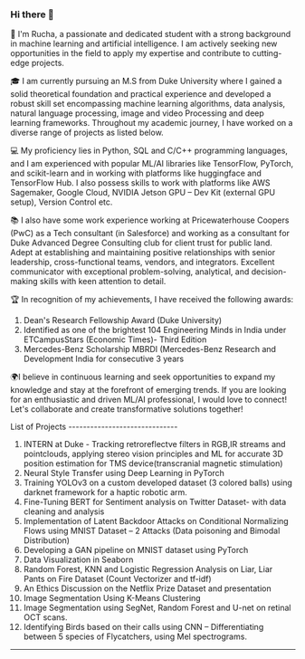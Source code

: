 ### Hi there 👋

👋 I'm Rucha, a passionate and dedicated student with a strong background in machine learning and artificial intelligence. I am actively seeking new opportunities in the field to apply my expertise and contribute to cutting-edge projects.

🎓 I am currently pursuing an M.S from Duke University where I gained a solid theoretical foundation and practical experience and developed a robust skill set encompassing machine learning algorithms, data analysis, natural language processing, image and video Processing and deep learning frameworks. Throughout my academic journey, I have worked on a diverse range of projects as listed below.

💻 My proficiency lies in Python, SQL and C/C++ programming languages, and I am experienced with popular ML/AI libraries like TensorFlow, PyTorch, and scikit-learn and in working with platforms like huggingface and TensorFlow Hub. I also possess skills to work with platforms like AWS Sagemaker, Google Cloud, NVIDIA Jetson GPU – Dev Kit (external GPU setup), Version Control etc. 

📚 I also have some work experience working at Pricewaterhouse Coopers (PwC) as a Tech consultant (in Salesforce) and working as a consultant for Duke Advanced Degree Consulting club for client trust for public land. Adept at establishing and maintaining positive relationships with senior leadership, cross-functional teams, vendors, and integrators. Excellent communicator with exceptional problem-solving, analytical, and decision-making skills with keen attention to detail. 

🏆 In recognition of my achievements, I have received the following awards:
1.	Dean's Research Fellowship Award (Duke University)
2.	Identified as one of the brightest 104 Engineering Minds in India under ETCampusStars (Economic Times)- Third Edition 
3.	Mercedes-Benz Scholarship MBRDI (Mercedes-Benz Research and Development India for consecutive 3 years

🌍I believe in continuous learning and seek opportunities to expand my knowledge and stay at the forefront of emerging trends. If you are looking for an enthusiastic and driven ML/AI professional, I would love to connect! Let's collaborate and create transformative solutions together!


List of Projects ------------------------------

1.	INTERN at Duke - Tracking retroreflectve filters in RGB,IR streams and pointclouds, applying stereo vision principles and ML for accurate 3D position estimation for TMS device(transcranial magnetic stimulation)
2.	Neural Style Transfer using Deep Learning in PyTorch
3.	Training YOLOv3 on a custom developed dataset (3 colored balls) using darknet framework for a haptic robotic arm.
4.	Fine-Tuning BERT for Sentiment analysis on Twitter Dataset- with data cleaning and analysis
5.	Implementation of Latent Backdoor Attacks on Conditional Normalizing Flows using MNIST Dataset – 2 Attacks (Data poisoning and Bimodal Distribution)
6.	Developing a GAN pipeline on MNIST dataset using PyTorch
7.	Data Visualization in Seaborn
8.	Random Forest, KNN and Logistic Regression Analysis on Liar, Liar Pants on Fire Dataset (Count Vectorizer and tf-idf)
9.	An Ethics Discussion on the Netflix Prize Dataset and presentation
10.	Image Segmentation Using K-Means Clustering
11.	Image Segmentation using SegNet, Random Forest and U-net on retinal OCT scans. 
12.	Identifying Birds based on their calls using CNN – Differentiating between 5 species of Flycatchers, using Mel spectrograms.
------------------------------------------------

